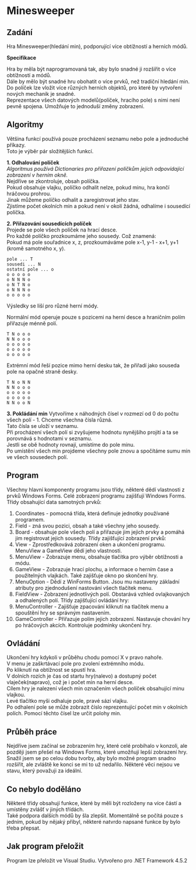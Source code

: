 Minesweeper
==========

Zadání
--------
Hra Minesweeper(hledání min), podporující více obtížností a herních módů.

**Specifikace**

Hra by měla být naprogramovaná tak, aby bylo snadné ji rozšířit o více obtížností a módů.   
Dále by mělo být snadné hru obohatit o více prvků, než tradiční hledání min.   
Do políček lze vložit více různých herních objektů, pro které by vytvoření nových mechanik je snadné.    
Reprezentace všech datových modelů(políček, hracího pole) s nimi není pevně spojena. Umožňuje to jednoduší změny zobrazení.

Algoritmy
------
Většina funkcí používá pouze procházení seznamu nebo pole a jednoduché příkazy.    
Toto je výběr pár složitějších funkcí.

**1. Odhalování políček**   
*Algoritmus používá Dictionaries pro přiřazení políčkům jejich odpovídající zobrazení v herním okně.*    
Nejdříve se zkontroluje, obsah políčka.    
Pokud obsahuje vlajku, políčko odhalit nelze, pokud minu, hra končí hráčovou prohrou.    
Jinak můžeme políčko odhalit a zaregistrovat jeho stav.   
Zjistíme počet okolních min a pokud není v okolí žádná, odhalíme i sousedící políčka.

**2. Přiřazování sousedících políček**   
Projede se pole všech políček na hrací desce.   
Pro každé políčko prozkoumáme jeho sousedy. Což znamená:   
Pokud má pole souřadnice x, z, prozkoumáváme pole x-1, y-1 - x+1, y+1 (kromě samotného x, y).
```
pole ... T
sousedi ... N
ostatní pole ... o
o o o o o
o N N N o
o N T N o
o N N N o
o o o o o
```
Výsledky se liší pro různé herní módy.

Normální mód operuje pouze s pozicemi na herní desce a hraničním polím přiřazuje ménně polí.
```
T N o o o
N N o o o
o o o o o
o o o o o
o o o o o
```
Extrémní mód řeší pozice mimo herní desku tak, že přiřadí jako souseda pole na opačné straně desky.
```
T N o N N
N N o o o
o o o o o
o o o o o
N N o o N
```

**3. Pokládání min**
Vytvoříme x náhodných čísel v rozmezí od 0 do počtu všech polí - 1. Chceme všechna čísla různá.    
Tato čísla se uloží v seznamu.    
Při procházení všech polí si zvyšujeme hodnotu nynějšího projití a ta se porovnává s hodnotami v seznamu.    
Jestli se obě hodnoty rovnají, umístíme do pole minu.    
Po umístění všech min projdeme všechny pole znovu a spočítáme sumu min ve všech sousedech polí.   

Program
------
Všechny hlavní komponenty programu jsou třídy, některé dědí vlastnosti z prvků Windows Forms. Celé zobrazení programu zajišťují Windows Forms.
Třídy obsahující data samotných prvků:
1. Coordinates - pomocná třída, která definuje jednotky používané programem.
2. Field - zná svou pozici, obsah a také všechny jeho sousedy.
3. Board - obsahuje pole všech polí a přiřazuje jim jejich prvky a pomáhá jim registrovat jejich sousedy.
Třídy zajišťující zobrazení prvků:
1. View - Zprostředkovává zobrazení oken a ukončení programu. MenuView a GameView dědí jeho vlastnosti.
2. MenuView - Zobrazuje menu, obsahuje tlačítka pro výběr obtížnosti a módu.
3. GameView - Zobrazuje hrací plochu, a informace o herním čase a použitelných vlajkách. Také zajišťuje okno po skončení hry.
4. MenuOption - Dědí z WinForms Button. Jsou mu nastaveny základní atributy pro zjednodušení nastování všech tlačítek menu.
5. FieldView - Zobrazení jednotlivých polí. Obstarává vzhled ovlajkovaných a odhalených polí.
Třídy zajišťující ovládání hry:
1. MenuController - Zajišťuje zpacování kliknutí na tlačítek menu a spouštění hry se správným nastavením.
2. GameController - Přiřazuje polím jejich zobrazení. Nastavuje chování hry po hráčových akcích. Kontroluje podmínky ukončení hry.

Ovládání
-----
Ukončení hry kdykoli v průběhu chodu pomocí X v pravo nahoře.   
V menu je zaškrtávací pole pro zvolení extrémního módu.   
Po kliknutí na obtížnost se spustí hra.   
V dolních rozích je čas od startu hry(nalevo) a dostupný počet vlaječek(napravo), což je i počet min na herní desce.   
Cílem hry je nalezení všech min označením všech políček obsahující minu vlajkou.   
Levé tlačítko myši odhaluje pole, pravé sází vlajku.   
Po odhalení pole se může zobrazit číslo reprezentující počet min v okolních polích. Pomocí těchto čísel lze určit polohy min.

Průběh práce
-----
Nejdříve jsem začínal se zobrazením hry, které celé probíhalo v konzoli, ale později jsem přešel na Windows Forms, které umožňují lepší zobrazení hry.    
Snažil jsem se po celou dobu tvorby, aby bylo možné program snadno rozšířit, ale zvláště ke konci se mi to už nedařilo. Některé věci nejsou ve stavu, který považuji za ideální.

Co nebylo doděláno
----
Některé třídy obsahují funkce, které by měli být rozloženy na více částí a umístěny zvlášť v jiných třídách.    
Také podpora dalších módů by šla zlepšit. Momentálně se počítá pouze s jedním, pokud by nějaký přibyl, některé natvrdo napsané funkce by bylo třeba přepsat.

Jak program přeložit
-----
Program lze přeložit ve Visual Studiu. Vytvořeno pro .NET Framework 4.5.2
